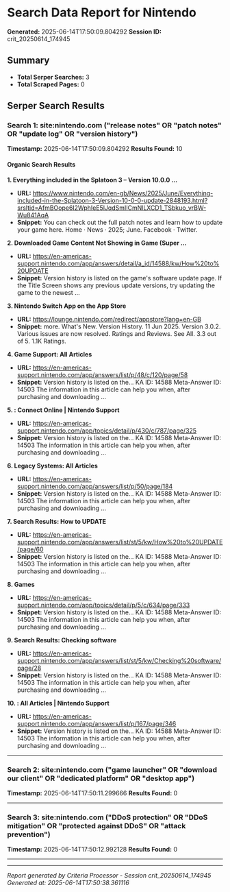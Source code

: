 # Search Data Report for Nintendo
**Generated:** 2025-06-14T17:50:09.804292
**Session ID:** crit_20250614_174945

## Summary
* **Total Serper Searches:** 3
* **Total Scraped Pages:** 0

## Serper Search Results

### Search 1: site:nintendo.com ("release notes" OR "patch notes" OR "update log" OR "version history")
**Timestamp:** 2025-06-14T17:50:09.804292
**Results Found:** 10

#### Organic Search Results
**1. Everything included in the Splatoon 3 – Version 10.0.0 ...**
* **URL:** https://www.nintendo.com/en-gb/News/2025/June/Everything-included-in-the-Splatoon-3-Version-10-0-0-update-2848193.html?srsltid=AfmBOope6I2WphIeE5lJqdSmIICmNlLXCD1_TSbkuo_vrBW-Wu841AqA
* **Snippet:** You can check out the full patch notes and learn how to update your game here. Home · News · 2025; June. Facebook · Twitter.

**2. Downloaded Game Content Not Showing in Game (Super ...**
* **URL:** https://en-americas-support.nintendo.com/app/answers/detail/a_id/14588/kw/How%20to%20UPDATE
* **Snippet:** Version history is listed on the game's software update page. If the Title Screen shows any previous update versions, try updating the game to the newest ...

**3. Nintendo Switch App on the App Store**
* **URL:** https://lounge.nintendo.com/redirect/appstore?lang=en-GB
* **Snippet:** more. What's New. Version History. 11 Jun 2025. Version 3.0.2. Various issues are now resolved. Ratings and Reviews. See All. 3.3 out of 5. 1.1K Ratings.

**4. Game Support: All Articles**
* **URL:** https://en-americas-support.nintendo.com/app/answers/list/p/48/c/120/page/58
* **Snippet:** Version history is listed on the... KA ID: 14588 Meta-Answer ID: 14503 The information in this article can help you when, after purchasing and downloading ...

**5. : Connect Online | Nintendo Support**
* **URL:** https://en-americas-support.nintendo.com/app/topics/detail/p/430/c/787/page/325
* **Snippet:** Version history is listed on the... KA ID: 14588 Meta-Answer ID: 14503 The information in this article can help you when, after purchasing and downloading ...

**6. Legacy Systems: All Articles**
* **URL:** https://en-americas-support.nintendo.com/app/answers/list/p/50/page/184
* **Snippet:** Version history is listed on the... KA ID: 14588 Meta-Answer ID: 14503 The information in this article can help you when, after purchasing and downloading ...

**7. Search Results: How to UPDATE**
* **URL:** https://en-americas-support.nintendo.com/app/answers/list/st/5/kw/How%20to%20UPDATE/page/60
* **Snippet:** Version history is listed on the... KA ID: 14588 Meta-Answer ID: 14503 The information in this article can help you when, after purchasing and downloading ...

**8. Games**
* **URL:** https://en-americas-support.nintendo.com/app/topics/detail/p/5/c/634/page/333
* **Snippet:** Version history is listed on the... KA ID: 14588 Meta-Answer ID: 14503 The information in this article can help you when, after purchasing and downloading ...

**9. Search Results: Checking software**
* **URL:** https://en-americas-support.nintendo.com/app/answers/list/st/5/kw/Checking%20software/page/28
* **Snippet:** Version history is listed on the... KA ID: 14588 Meta-Answer ID: 14503 The information in this article can help you when, after purchasing and downloading ...

**10. : All Articles | Nintendo Support**
* **URL:** https://en-americas-support.nintendo.com/app/answers/list/p/167/page/346
* **Snippet:** Version history is listed on the... KA ID: 14588 Meta-Answer ID: 14503 The information in this article can help you when, after purchasing and downloading ...

---

### Search 2: site:nintendo.com ("game launcher" OR "download our client" OR "dedicated platform" OR "desktop app")
**Timestamp:** 2025-06-14T17:50:11.299666
**Results Found:** 0

---

### Search 3: site:nintendo.com ("DDoS protection" OR "DDoS mitigation" OR "protected against DDoS" OR "attack prevention")
**Timestamp:** 2025-06-14T17:50:12.992128
**Results Found:** 0

---

---
*Report generated by Criteria Processor - Session crit_20250614_174945*
*Generated at: 2025-06-14T17:50:38.361116*